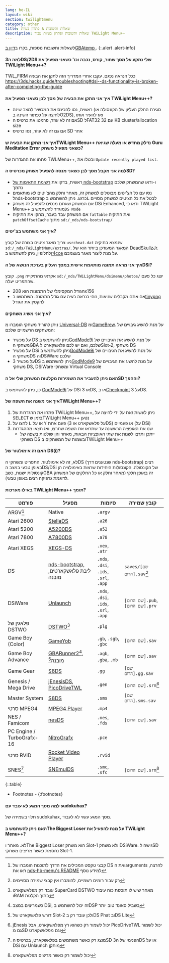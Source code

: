 ```yaml
---
lang: he-IL
layout: wiki
section: twilightmenu
category: other
title: שאלות ותשובות & פתרון בעיות
description: שאלות ותשובות ופתרון בעיות עבור TWiLight Menu++
---
```


לשאלות ותשובות נוספות, בקרו ב[דיון בGBAtemp ](https://gbatemp.net/threads/ds-i-3ds-twilight-menu-gui-for-ds-i-games-and-ds-i-menu-replacement.472200/).
{:.alert .alert-info}

#### למה ה3DS/2DS שלי נתקע על מסך שחור, קורס, נכבה וכו' כשאני מפעיל את TWiLight Menu++?
TWL_FIRM ככל הנראה נפגם. עקבו אחרי המדריך הזה לתקן את הבעיה <https://3ds.hacks.guide/troubleshooting#dsi--ds-functionality-is-broken-after-completing-the-guide>

#### איך אני מתקן את הבעיה של מסך לבן כשאני מפעיל את TWiLight Menu++?
- ראשית, נסו להכינס את המכשיר למצב שינה (סגירת החלק העליון של הקונסולה או לחיצה על כפתור השינה בO2DS), ואז להעיר אותו
- אם זה לא עוזר, פרמטו את כרטיס הSD לFAT32 עם 32 KB cluster/allocation size
- אם גם זה לא עוזר, נסו כרטיס SD אחר

#### איך אני מתקן את הבעיה שTWiLight Menu++ נדלק מחדש או מעלה שגיאת Guru Meditation Error כשאני מפעיל משחק?
פתחו את ההגדרות של TWLMenu++, ובטלו את `Update recently played list`.

#### למה אני מקבל מסך לבן כשאני מנסה להפעיל משחק מכרטיס הSD?
- ראשית, בדקו את [רשימת התאימות של nds-bootstrap](https://docs.google.com/spreadsheets/d/1LRTkXOUXraTMjg1eedz_f7b5jiuyMv2x6e_jY_nyHSc/htmlview#gid=0) ו-ודאו שהמשחק שלכם נתמך
- נסו עם כל הצ'יטים מבוטלים למשחק זה, מאחר וחלק מהצ'יטים לא מותאמים לnds-bootstrap כרגע. ניתן להשתמש ב<kbd class="l">L</kbd> לבטל את כל הציטים למשחק מסויים
- אם המשחק שאתם מנסים להפעיל זה משחק DSi Enhanced, ודאו כי TWiLight Menu++ מוגדר להשתמש ב`DS Mode`
- אם המשחק עבד בעבר, מחקו את התיקיה `fatTable` ואת התיקיה `patchOffsetCache` מתוך `sd:/_nds/nds-bootstrap/`

#### איך אני משתמש בצ'יטים?
צריך מאגר ציטים בצורה של קובץ `usrcheat.dat` שנמצא בתיקיה `sd:/_nds/TWiLightMenu/extras/`. המאגר המעודכן ביותר הוא של [DeadSkullzJr](https://gbatemp.net/threads/deadskullzjrs-flashcart-cheat-databases.488711/). לחלופין, ניתן להשתמש ב[r4cce](http://hp.vector.co.jp/authors/VA013928/soft_en.html) על מנת ליצור מאגר בעצמכם.

#### איך אני מראה תמונה מותאמת אישית במסך העליון בערכת הנושא של הDSi?
קובץ `.png` אקראי מהתיקייה `sd:/_nds/TWiLightMenu/dsimenu/photos/` יוצג כל פעם שהתפריט יעלה.

- הגודל המקסימלי של התמונות הוא 208x156
- אם אתם מקבלים שגיאות, זוהי כנראה בעיה עם גודל התמונה. השתמשו ב[tinypng](https://tinypng.com) להקטין את הגודל

#### איך אני משיג משחקים?
ניתן להוריד משחקי הומברו מ [Universal-DB](https://db.universal-team.net/ds) ומ[GameBrew](https://www.gamebrew.org/wiki/List_of_DS_homebrew_applications). על מנת להשיג גיבויים של המשחקים הרשמיים שלכם:
- על מכשיר DS ניתן להשתמש ב[GodMode9i](https://github.com/DS-Homebrew/GodMode9i/releases) על מנת להשיג את הגיבויים של משחקי הGBA שלכם, ואם יש לכם פלאשקארט לSlot-2, משחקי DS
- על מכשיר DSi ניתן להשתמש ב[GodMode9i](https://github.com/DS-Homebrew/GodMode9i/releases) על מנת להשיג את הגיבויים של משחקי הDS והDSiWare שלכם
- על מכשיר 3DS ניתן להשתמש ב[GodMode9](https://github.com/d0k3/GodMode9/releases) על מנת להשיג את הגיבויים של משחקי DS, DSiWare ומשחקי Virtual Console

#### האם ניתן להעביר את השמירות מקלטות המשחק שלי אל הSD וההפך?
כן, ניתן להשתמש ב [GodMode9i](https://github.com/DS-Homebrew/GodMode9i/releases) על DSi או 3DS, או ב[Checkpoint](https://github.com/FlagBrew/Checkpoint/releases) על 3DS.

#### איך אני משנה את השפה שלTWiLight Menu++?
1. פתחו את ההגדרות של TWiLight Menu++, ניתן לעשות זאת על ידי לחיצה על <kbd>SELECT</kbd> בזמן שTWiLight Menu++ נטען
1. לחצו על <kbd class="l">L</kbd> או על <kbd class="face">Y</kbd> פעם אחת (על פלאשקארט או 3DS) או פעמיים (על DSi)
1. שנו את האופציה הראשונה עד שתראו את השפה שתרצו, ואז תצאו מההגדרות
   - ייתכן ותרצו לשנות את שתי האופציות הבאות, מאחר והן שולטות בשפה של משחקי DS ובשמות של המשחקים בTWiLight Menu++

#### האם זה אימולטור של DS(i)?
לא, זה לא אימולטור. התפריט ומשחקי הDS (שנטענים דרך nds-bootstrap) רצים באופן טבעי במצב הDS/DSi של הקונסולה. הקונסולות היחידות שרצות באימולציה הן קונסולות ישנות, כשבGBA זה באופן חלקי (מאחר וחלק או כל החלקים של המשחק לדוגמת גרפיקה רצים באופן טבעי).

#### באילו מערכות TWiLight Menu++ תומך?

| פורמט                     | מפעיל                                          | סיומות                                 | קובץ שמירה                       |
| ------------------------- | ---------------------------------------------- | -------------------------------------- | -------------------------------- |
| ARGV[^1]                  | Native                                         | `.argv`                                |                                  |
| Atari 2600                | [StellaDS][stellads]                           | `.a26`                                 |                                  |
| Atari 5200                | [A5200DS][a5200ds]                             | `.a52`                                 |                                  |
| Atari 7800                | [A7800DS][a7800ds]                             | `.a78`                                 |                                  |
| Atari XEGS                | [XEGS-DS][xegs-ds]                             | `.xex`, `.atr`                         |                                  |
| DS                        | [nds-bootstrap][ndsbs], ליבת פלאשקארטים, מובנה | `.nds`, `.dsi`, `.ids`, `.srl`, `.app` | `saves/[שם הרום].sav`[^2]        |
| DSiWare                   | [Unlaunch][unlaunch]                           | `.nds`, `.dsi`, `.ids`, `.srl`, `.app` | `[שם הרום].pub`, `[שם הרום].prv` |
| פלאגין של DSTWO           | [DSTWO][dstwo][^3]                             | `.plg`                                 |                                  |
| Game Boy (Color)          | [GameYob][gameyob]                             | `.gb`, `.sgb`, `.gbc`                  | `[שם הרום].sav`                  |
| Game Boy Advance          | [GBARunner2][gbarunner2][^4], מובנה[^5]        | `.agb`, `.gba`, `.mb`                  | `[שם הרום].sav`                  |
| Game Gear                 | [S8DS][s8ds]                                   | `.gg`                                  | `[שם הרום].gg.sav`               |
| Genesis / Mega Drive      | [jEnesisDS][jenesis], [PicoDriveTWL][pdtwl]    | `.gen`                                 | `[שם הרום].srm`[^6]              |
| Master System             | [S8DS][s8ds]                                   | `.sms`                                 | `[שם הרום].sms.sav`              |
| סרטי MPEG4                | [MPEG4 Player][mpeg4player]                    | `.mp4`                                 |                                  |
| NES / Famicom             | [nesDS][nesds]                                 | `.nes`, `.fds`                         | `[שם הרום].sav`                  |
| PC Engine / TurboGrafx-16 | [NitroGrafx][nitrografx]                       | `.pce`                                 |                                  |
| סרטי RVID                 | [Rocket Video Player][rvidplayer]              | `.rvid`                                |                                  |
| SNES[^7]                  | [SNEmulDS][snemulds]                           | `.smc`, `.sfc`                         | `[שם הרום].srm`[^8]              |
{:.table}

- Footnotes -
{:footnotes}

#### למה מסך המגע לא עובד עם sudokuhax?
תלוי בשמירה של sudokuhax, מסך המגע עשוי לא לעבוד.

#### האם ניתן להשתמש בThe Biggest Loser על מנת להפעיל את TWiLight Menu++?
לא. מאחר וThe Biggest Loser הוא משחק Slot-1 ולא משחק DSiWare. גישה לSD נחסמת כאשר מריצים משחקי Slot-1.

[^1]: קבצי טקסט המכילים את הדרך לתוכנות הומברו של DS ואת הarguments להרצה, ראו את [nds-hb-menu's README](https://github.com/devkitPro/nds-hb-menu#passing-arguments) למידע נוסף
[^2]: רק עבור רומים רשמיים, להומברו אין קבצי שמירה מסויימים
[^3]: עובד רק מפלאשקארט SuperCard DSTWO מאחר שיש לו תוספת כוח עיבוד וRAM בתוך הקלטת
[^4]: כשמריצים במצב DSi, זה יכול להשתמש בDSP בשביל סאונד טוב יותר
[^5]: דורש פלאשקארט של Slot-2 ולכן עובד רק בDS Phat ובDS Lite
[^6]: jEnesis יכול לשמור רק כשהוא רץ מפלאשקארט, אבל PicoDriveTWL יכול לשמור גם מSD וגם מפלאשקארט
[^7]: מוצג רק כאשר משתמשים בפלאשקארט, בכרטיס הSD הפנימי של ה3DS או על DSi עם Unlaunch מותקן
[^8]: יכול לשמור רק כאשר מריצים מפלאשקארט

[a5200ds]: https://github.com/wavemotion-dave/A5200DS
[a7800ds]: https://github.com/wavemotion-dave/A7800DS
[dstwo]: http://eng.supercard.sc
[gameyob]: https://github.com/Drenn1/GameYob
[gbarunner2]: https://github.com/Gericom/GBARunner2
[jenesis]: https://www.gamebrew.org/wiki/JEnesisDS
[mpeg4player]: https://gbatemp.net/threads/544095
[ndsbs]: https://github.com/DS-Homebrew/nds-bootstrap
[nesds]: https://github.com/DS-Homebrew/NesDS
[nitrografx]: https://www.gamebrew.org/wiki/NitroGrafx
[pdtwl]: https://github.com/DS-Homebrew/PicoDriveTWL
[rvidplayer]: https://gbatemp.net/threads/539163
[s8ds]: https://www.gamebrew.org/wiki/S8DS
[snemulds]: https://www.gamebrew.org/wiki/SNEmulDS
[stellads]: https://github.com/wavemotion-dave/StellaDS
[unlaunch]: https://problemkaputt.de/unlaunch.htm
[xegs-ds]: https://github.com/wavemotion-dave/XEGS-DS

